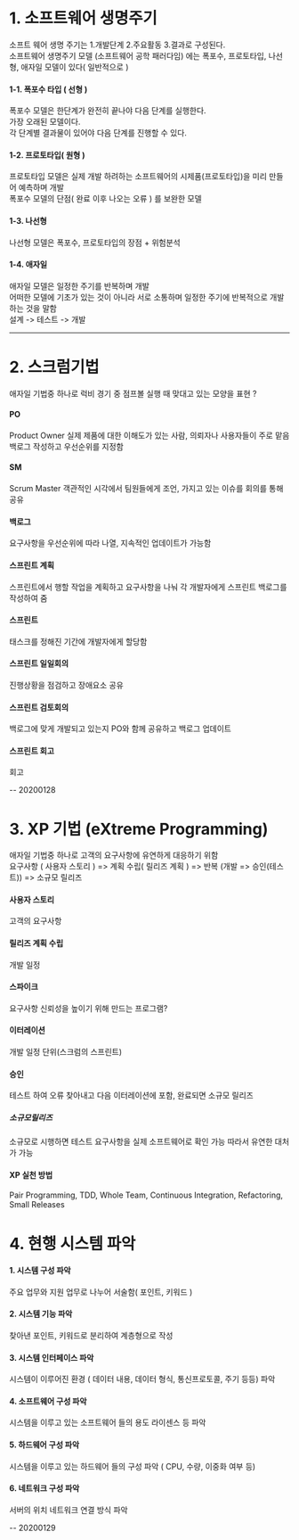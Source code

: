 # 1. 소프트웨어 생명주기
소프트 웨어 생명 주기는 1.개발단계 2.주요활동 3.결과로 구성된다.<br>
소프트웨어 생명주기 모델 (소프트웨어 공학 패러다임) 에는 폭포수, 프로토타입, 나선형, 애자일 모델이 있다( 일반적으로 )
 
 #### 1-1. 폭포수 타입 ( 선형 )
 폭포수 모델은 한단계가 완전히 끝나야 다음 단계를 실행한다.<br>
 가장 오래된 모델이다.<br>
 각 단계별 결과물이 있어야 다음 단계를 진행할 수 있다.<br>
 
 #### 1-2. 프로토타입( 원형 )
프로토타입 모델은 실제 개발 하려하는 소프트웨어의 시제품(프로토타입)을 미리 만들어 예측하며 개발<br>
폭포수 모델의 단점( 완료 이후 나오는 오류 ) 를 보완한 모델

#### 1-3. 나선형
나선형 모델은 폭포수, 프로토타입의 장점 + 위험분석

#### 1-4. 애자일
애자일 모델은 일정한 주기를 반복하며 개발<br>
어떠한 모델에 기초가 있는 것이 아니라 서로 소통하며 일정한 주기에 반복적으로 개발하는 것을 말함<br>
설계 -> 테스트 -> 개발

---
# 2. 스크럼기법
애자일 기법중 하나로 럭비 경기 중 점프볼 실행 때 맞대고 있는 모양을 표현 ?

#### PO 
Product Owner 실제 제품에 대한 이해도가 있는 사람, 의뢰자나 사용자들이 주로 맡음<br>
        백로그 작성하고 우선순위를 지정함
#### SM 
Scrum Master 객관적인 시각에서 팀원들에게 조언, 가지고 있는 이슈를 회의를 통해 공유<br>
#### 백로그 
요구사항을 우선순위에 따라 나열, 지속적인 업데이트가 가능함
#### 스프린트 계획 
스프린트에서 행할 작업을 계획하고 요구사항을 나눠 각 개발자에게 스프린트 백로그를 작성하여 줌
#### 스프린트 
태스크를 정해진 기간에 개발자에게 할당함
#### 스프린트 일일회의 
진행상황을 점검하고 장애요소 공유
#### 스프린트 검토회의 
백로그에 맞게 개발되고 있는지 PO와 함께 공유하고 백로그 업데이트
#### 스프린트 회고 
회고
 
 -- 20200128
 
 # 3. XP 기법 (eXtreme Programming)
 
 애자일 기법중 하나로 고객의 요구사항에 유연하게 대응하기 위함<br>
 요구사항 ( 사용자 스토리 ) => 계획 수립( 릴리즈 계획 ) => 반복 (개발 => 승인(테스트)) => 소규모 릴리즈<br>
 
 #### 사용자 스토리 
 고객의 요구사항
 #### 릴리즈 계획 수립 
 개발 일정
 #### 스파이크 
 요구사항 신뢰성을 높이기 위해 만드는 프로그램?
 #### 이터레이션 
 개발 일정 단위(스크럼의 스프린트)
 #### 승인 
 테스트 하여 오류 찾아내고 다음 이터레이션에 포함, 완료되면 소규모 릴리즈
 ##### 소규모릴리즈 
 소규모로 시행하면 테스트 요구사항을 실제 소프트웨어로 확인 가능 따라서 유연한 대처가 가능
 
 #### XP 실천 방법 
 Pair Programming, TDD, Whole Team, Continuous Integration, Refactoring, Small Releases
 
 # 4. 현행 시스템 파악
 #### 1. 시스템 구성 파악
 주요 업무와 지원 업무로 나누어 서술함( 포인트, 키워드 )
 #### 2. 시스템 기능 파악
 찾아낸 포인트, 키워드로 분리하여 계층형으로 작성
 #### 3. 시스템 인터페이스 파악
 시스템이 이루어진 환경 ( 데이터 내용, 데이터 형식, 통신프로토콜, 주기 등등) 파악
 #### 4. 소프트웨어 구성 파악
 시스템을 이루고 있는 소프트웨어 들의 용도 라이센스 등 파악
 #### 5. 하드웨어 구성 파악
 시스템을 이루고 있는 하드웨어 들의 구성 파악 ( CPU, 수량, 이중화 여부 등)
 #### 6. 네트워크 구성 파악
 서버의 위치 네트워크 연결 방식 파악
 
 -- 20200129
 
  
 
 
 
 
 
 
 
 
 
 
 
 
 
 <br><br><br><br><br><br><br><br><br><br><br><br><br><br><br><br><br><br><br><br><br><br><br><br>

